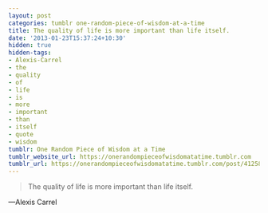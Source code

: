 ```yaml
---
layout: post
categories: tumblr one-random-piece-of-wisdom-at-a-time
title: The quality of life is more important than life itself.
date: '2013-01-23T15:37:24+10:30'
hidden: true
hidden-tags:
- Alexis-Carrel
- the
- quality
- of
- life
- is
- more
- important
- than
- itself
- quote
- wisdom
tumblr: One Random Piece of Wisdom at a Time
tumblr_website_url: https://onerandompieceofwisdomatatime.tumblr.com
tumblr_url: https://onerandompieceofwisdomatatime.tumblr.com/post/41258310535/the-quality-of-life-is-more-important-than-life
---
```

> The quality of life is more important than life itself.

—Alexis Carrel
